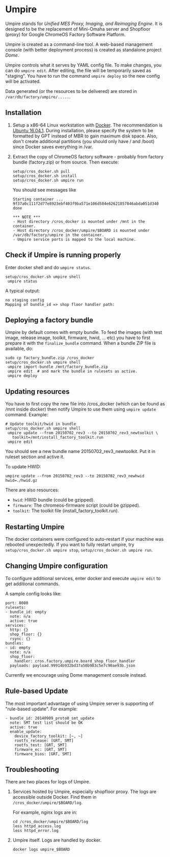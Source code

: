 Umpire
======

Umpire stands for *Unified MES Proxy, Imaging, and Reimaging Engine*. It is
designed to be the replacement of Mini-Omaha server and Shopfloor (proxy) for
Google ChromeOS Factory Software Platform.

Umpire is created as a command-line tool. A web-based management console (with
better deployment process) is created as standalone project *Dome*.

Umpire controls what it serves by YAML config file. To make changes, you can do
`umpire edit`. After editing, the file will be temporarily saved as "staging".
You have to run the command `umpire deploy` so the new config will be activated.

Data generated (or the resources to be delivered) are stored in
`/var/db/factory/umpire/.....`.

Installation
------------

1. Setup a x86-64 Linux workstation with [Docker](https://www.docker.com/).
   The recommendation is [Ubuntu 16.04.1](
   http://releases.ubuntu.com/16.04/ubuntu-16.04.1-server-amd64.iso).
   During installation, please specify the system to be formatted by GPT instead
   of MBR to gain maximum disk space. Also, don't create additional partitions
   (you should only have / and /boot) since Docker saves everything in /var.

2. Extract the copy of ChromeOS factory software - probably from factory bundle
   (factory.zip) or from source. Then execute:

       setup/cros_docker.sh pull
       setup/cros_docker.sh install
       setup/cros_docker.sh umpire run

   You should see messages like

       Starting container ...
       9f37a0c111f2d77e8923ebf403f9ba571e106d584e62621857846abda051d340
       done

       *** NOTE ***
       - Host directory /cros_docker is mounted under /mnt in the container.
       - Host directory /cros_docker/umpire/$BOARD is mounted under /var/db/factory/umpire in the container.
       - Umpire service ports is mapped to the local machine.

Check if Umpire is running properly
----------------------------------
Enter docker shell and do `umpire status`.

    setup/cros_docker.sh umpire shell
     umpire status

A typical output:

    no staging config
    Mapping of bundle_id => shop floor handler path:

Deploying a factory bundle
-------------------------
Umpire by default comes with empty bundle. To feed the images (with test image,
release image, toolkit, firmware, hwid, ... etc) you have to first prepare it
with the `finalize_bundle` command. When a bundle ZIP file is available, do:

    sudo cp factory_bundle.zip /cros_docker
    setup/cros_docker.sh umpire shell
     umpire import-bundle /mnt/factory_bundle.zip
     umpire edit  # and mark the bundle in rulesets as active.
     umpire deploy

Updating resources
------------------
You have to first copy the new file into /cros_docker (which can be found as
/mnt inside docker) then notify Umpire to use them using `umpire update`
command. Example:

    # Update toolkit/hwid in bundle
    setup/cros_docker.sh umpire shell
     umpire update --from 20150702_rev3 --to 20150702_rev3_newtoolkit \
       toolkit=/mnt/install_factory_toolkit.run
     umpire edit

You should see a new bundle name 20150702_rev3_newtoolkit.  Put it in ruleset
section and active it.

To update HWID:

    umpire update --from 20150702_rev3 --to 20150702_rev3_newhwid hwid=./hwid.gz

There are also resources:
 - `hwid`: HWID bundle (could be gzipped).
 - `firmware`: The chromeos-firmware script (could be gzipped).
 - `toolkit`: The toolkit file (install_factory_toolkit.run).

Restarting Umpire
-----------------
The docker containers were configured to auto-restart if your machine was
rebooted unexpectedly. If you want to fully restart umpire, try
`setup/cros_docker.sh umpire stop`, `setup/cros_docker.sh umpire run`.

Changing Umpire configuration
-----------------------------
To configure additional services, enter docker and execute `umpire edit` to get
additional commands.

A sample config looks like:

    port: 8080
    rulesets:
    - bundle_id: empty
      note: n/a
      active: true
    services:
      http: {}
      shop_floor: {}
      rsync: {}
    bundles:
    - id: empty
      note: n/a
      shop_floor:
        handler: cros.factory.umpire.board_shop_floor_handler
      payloads: payload.99914b932bd37a50b983c5e7c90ae93b.json

Currently we encourage using Dome management console instead.

Rule-based Update
-----------------
The most important advantage of using Umpire server is supporting of "rule-based
update". For example:

    - bundle_id: 20140909_proto0_smt_update
      note: SMT test list should be OK
      active: true
      enable_update:
        device_factory_toolkit: [~, ~]
        rootfs_release: [GRT, SMT]
        rootfs_test: [GRT, SMT]
        firmware_ec: [GRT, SMT]
        firmware_bios: [GRT, SMT]

Troubleshooting
---------------
There are two places for logs of Umpire.

1. Services hosted by Umpire, especially shopfloor proxy. The logs are
   accessible outside Docker. Find them in `/cros_docker/umpire/$BOARD/log`.

   For example, nginx logs are in:

       cd /cros_docker/umpire/$BOARD/log
       less httpd_access.log
       less httpd_error.log

2. Umpire itself. Logs are handled by docker.

       docker logs umpire_$BOARD
